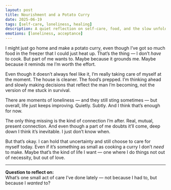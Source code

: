 ```yaml
---
layout: post
title: Nourishment and a Potato Curry
date: 2025-06-19
tags: [self-care, loneliness, healing]
description: A quiet reflection on self-care, food, and the slow unfolding of something more.
emotions: [loneliness, acceptance]
---
```


I might just go home and make a potato curry, even though I’ve got so much food in the freezer that I could just heat up. That’s the thing — I don’t *have* to cook. But part of me wants to. Maybe because it grounds me. Maybe because it reminds me I’m worth the effort.

Even though it doesn’t always feel like it, I’m really taking care of myself at the moment. The house is cleaner. The food’s prepped. I’m thinking ahead and slowly making decisions that reflect the man I’m becoming, not the version of me stuck in survival.

There are moments of loneliness — and they still sting sometimes — but overall, life just keeps improving. Quietly. Subtly. And I think that’s enough for now.

The only thing missing is the kind of connection I’m after. Real, mutual, present connection. And even though a part of me doubts it’ll come, deep down I think it’s inevitable. I just don’t know when.

But that’s okay. I can hold that uncertainty and still choose to care for myself today. Even if it’s something as small as cooking a curry I don’t *need* to make. Maybe that’s the kind of life I want — one where I do things not out of necessity, but out of love.

---

**Question to reflect on:**  
What’s one small act of care I’ve done lately — not because I had to, but because I *wanted* to?
